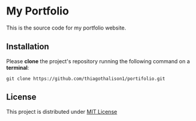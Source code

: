 # My Portfolio
This is the source code for my portfolio website.

## Installation
Please **clone** the project's repository running the following command on a **terminal**:
```
git clone https://github.com/thiagothalison1/portifolio.git
```

## License
This project is distributed under [MIT License](https://opensource.org/licenses/MIT)

